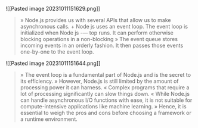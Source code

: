 ![[Pasted image 20231011151629.png]]
> » Node.js provides us with several APIs that allow us to make asynchronous calls. + Node js uses an event loop. The event loop is initialized when Node js -— top runs. It can perform otherwise blocking operations in a non-blocking » The event queue stores incoming events in an orderly fashion. It then passes those events one-by-one to the event loop.

![[Pasted image 20231011151644.png]]
> » The event loop is a fundamental part of Node.js and is the secret to its efficiency. » However, Node.js is still limited by the amount of processing power it can harness. « Complex programs that require a lot of processing significantly can slow things down. « While Node.js can handle asynchronous I/O functions with ease, it is not suitable for compute-intensive applications like machine learning. » Hence, it is essential to weigh the pros and cons before choosing a framework or a runtime environment.